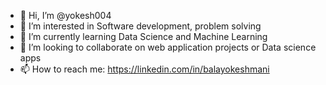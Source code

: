 - 👋 Hi, I’m @yokesh004
- 👀 I’m interested in Software development, problem solving
- 🌱 I’m currently learning Data Science and Machine Learning
- 💞️ I’m looking to collaborate on web application projects or Data science apps
- 📫 How to reach me: https://linkedin.com/in/balayokeshmani

